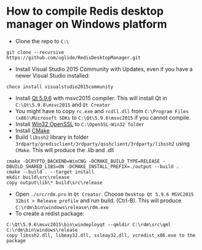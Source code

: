 # How to compile Redis desktop manager on Windows platform

- Clone the repo to `C:\`
```
git clone --recursive https://github.com/uglide/RedisDesktopManager.git
```
- Install Visual Studio 2015 Community with Updates, even if you have a newer Visual Studio installed:
```
choco install visualstudio2015community
```
- Install [Qt 5.9.6](https://www.qt.io/download) with msvc2015 compiler. This will install Qt in `C:\Qt\5.9.6\msvc2015` and `Qt Creator`
- You might have to copy `rc.exe` and `rcdll.dll` from `C:\Program Files (x86)\Microsoft SDKs` to `C:\Qt\5.9.6\msvc2015` if you cannot compile.
- Install [Win32 OpenSSL](https://slproweb.com/download/Win32OpenSSL-1_0_2p.exe) to `C:\OpenSSL-Win32 folder`
- Install [CMake](https://cmake.org/download/)
- Build `libssh2` library in folder `3rdparty/qredisclient/3rdparty/qsshclient/3rdparty/libssh2` using `CMake`. This will produce the .lib and .dll
```
cmake -DCRYPTO_BACKEND=WinCNG -DCMAKE_BUILD_TYPE=RELEASE -DBUILD_SHARED_LIBS=ON -DCMAKE_INSTALL_PREFIX=./output --build .
cmake --build . --target install
mkdir build\src\release
copy output\lib\* build\src\release
```
- Open `./src/rdm.pro` in `Qt Creator`. Choose `Desktop Qt 5.9.6 MSVC2015 32bit > Release profile` and run build. (Ctrl-B). This will produce `C:\rdm\bin\windows\release\rdm.exe`
- To create a redist package:
```
C:\Qt\5.9.6\msvc2015\bin\windeployqt --qmldir C:\rdm\src\qml C:\rdm\bin\windows\release
copy libssh2.dll, libeay32.dll, ssleay32.dll, vcredist_x86.exe to the package
```
